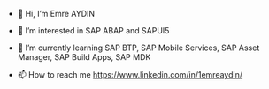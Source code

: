 - 👋 Hi, I’m Emre AYDIN
- 👀 I’m interested in SAP ABAP and SAPUI5
- 🌱 I’m currently learning SAP BTP, SAP Mobile Services, SAP Asset Manager, SAP Build Apps, SAP MDK

- 📫 How to reach me https://www.linkedin.com/in/1emreaydin/
<!---
1emreaydin/1emreaydin is a ✨ special ✨ repository because its `README.md` (this file) appears on your GitHub profile.
You can click the Preview link to take a look at your changes.
--->
